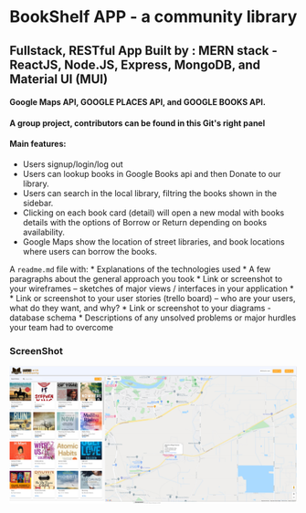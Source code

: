 # BookShelf APP - a community library 
## Fullstack, RESTful App Built by : MERN stack - ReactJS, Node.JS, Express, MongoDB, and Material UI (MUI)
#### Google Maps API, GOOGLE PLACES API, and GOOGLE BOOKS API.
#### A group project, contributors can be found in this Git's right panel
#### Main features: 

- Users signup/login/log out
- Users can lookup books in Google Books api and then Donate to our library.
- Users can search in the local library, filtring the books shown in the sidebar.
- Clicking on each book card (detail) will open a new modal with books details with the options of Borrow or Return depending on books availability.
- Google Maps show the location of street libraries, and book locations where users can borrow the books. 





 A `readme.md` file with:
    * Explanations of the technologies used
    * A few paragraphs about the general approach you took
    * Link or screenshot to your  wireframes – sketches of major views / interfaces in your application    *
    * Link or screenshot to your user stories (trello board) – who are your users, what do they want, and why?
    * Link or screenshot to your diagrams - database schema
    * Descriptions of any unsolved problems or major hurdles your team had to overcome








### ScreenShot
![Screenshot](bookshelf_ss.png)

